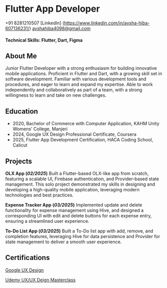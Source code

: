 # Flutter App Developer

+91 8281210507
[LinkedIn] (https://www.linkedin.com/in/aysha-hiba-607136231/)
ayshahiba4098@gmail.com

#### Technical Skills: Flutter, Dart, Figma

## About Me
Junior Flutter Developer with a strong enthusiasm for building innovative mobile applications. Proficient in Flutter and Dart, with a growing skill set in software development. Familiar with various development tools and procedures, and eager to learn and expand my expertise. Able to work independently and collaboratively as part of a team, with a strong willingness to learn and take on new challenges.

## Education
- 2020, Bachelor of Commerce with Computer Application, KAHM Unity Womens’ College, Manjeri
- 2024, Google UX Design Professional Certificate, Coursera
- 2025, Flutter App Development Certification, HACA Coding School, Calicut

## Projects
**OLX App (_02/2025_)**
Built a Flutter-based OLX-like app from scratch, featuring a scalable UI, Firebase authentication, and Provider-based state management. This solo project demonstrated my skills in designing and developing a high-quality mobile application, leveraging modern technologies and best practices.

**Expense Tracker App (_03/2025_)**
Implemented update and delete functionality for expense management using Hive, and designed a corresponding UI with edit and delete buttons for each expense entry, ensuring a streamlined user experience.

**To-Do List App (_03/2025_)**
Built a To-Do list app with add, remove, and completion features, leveraging Hive for data persistence and Provider for state management to deliver a smooth user experience.

## Certifications

[Google UX Design](https://drive.google.com/file/d/1-fFfu9YEASU4UwYvb07Ex-V6i1UL4Bof/view?usp=sharing)

[Udemy UX/UX Deign Masterclass](https://drive.google.com/file/d/1xeKS39AAIdsxvaFrNZSVftHj2thcrpOQ/view?usp=sharing)

